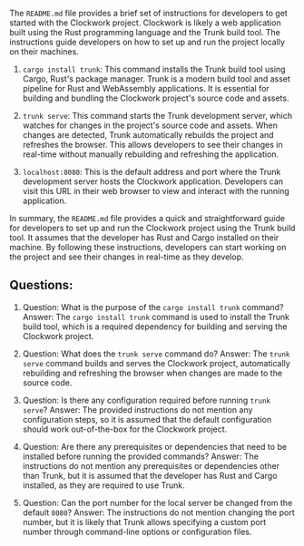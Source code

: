 The `README.md` file provides a brief set of instructions for developers to get started with the Clockwork project. Clockwork is likely a web application built using the Rust programming language and the Trunk build tool. The instructions guide developers on how to set up and run the project locally on their machines.

1. `cargo install trunk`: This command installs the Trunk build tool using Cargo, Rust's package manager. Trunk is a modern build tool and asset pipeline for Rust and WebAssembly applications. It is essential for building and bundling the Clockwork project's source code and assets.

2. `trunk serve`: This command starts the Trunk development server, which watches for changes in the project's source code and assets. When changes are detected, Trunk automatically rebuilds the project and refreshes the browser. This allows developers to see their changes in real-time without manually rebuilding and refreshing the application.

3. `localhost:8080`: This is the default address and port where the Trunk development server hosts the Clockwork application. Developers can visit this URL in their web browser to view and interact with the running application.

In summary, the `README.md` file provides a quick and straightforward guide for developers to set up and run the Clockwork project using the Trunk build tool. It assumes that the developer has Rust and Cargo installed on their machine. By following these instructions, developers can start working on the project and see their changes in real-time as they develop.
## Questions: 
 1. Question: What is the purpose of the `cargo install trunk` command?
   Answer: The `cargo install trunk` command is used to install the Trunk build tool, which is a required dependency for building and serving the Clockwork project.

2. Question: What does the `trunk serve` command do?
   Answer: The `trunk serve` command builds and serves the Clockwork project, automatically rebuilding and refreshing the browser when changes are made to the source code.

3. Question: Is there any configuration required before running `trunk serve`?
   Answer: The provided instructions do not mention any configuration steps, so it is assumed that the default configuration should work out-of-the-box for the Clockwork project.

4. Question: Are there any prerequisites or dependencies that need to be installed before running the provided commands?
   Answer: The instructions do not mention any prerequisites or dependencies other than Trunk, but it is assumed that the developer has Rust and Cargo installed, as they are required to use Trunk.

5. Question: Can the port number for the local server be changed from the default `8080`?
   Answer: The instructions do not mention changing the port number, but it is likely that Trunk allows specifying a custom port number through command-line options or configuration files.
    